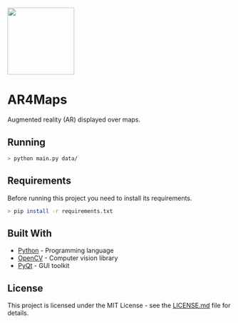 # <img src="https://upload.wikimedia.org/wikipedia/commons/thumb/9/9a/Folding_Map_Flat_Icon_Vector.svg/1200px-Folding_Map_Flat_Icon_Vector.svg.png" height=150/>

# AR4Maps

Augmented reality (AR) displayed over maps.

## Running

```bash
> python main.py data/
```

## Requirements

Before running this project you need to install its requirements.
```bash
> pip install -r requirements.txt
```

## Built With

* [Python](https://docs.python.org/3/) - Programming language
* [OpenCV](https://docs.opencv.org/) - Computer vision library
* [PyQt](https://riverbankcomputing.com/software/pyqt/intro) - GUI toolkit

## License

This project is licensed under the MIT License - see the [LICENSE.md](LICENSE.md) file for details.
